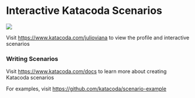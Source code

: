 # Interactive Katacoda Scenarios

[![](http://shields.katacoda.com/katacoda/julioviana/count.svg)](https://www.katacoda.com/julioviana "Get your profile on Katacoda.com")

Visit https://www.katacoda.com/julioviana to view the profile and interactive scenarios

### Writing Scenarios
Visit https://www.katacoda.com/docs to learn more about creating Katacoda scenarios

For examples, visit https://github.com/katacoda/scenario-example
